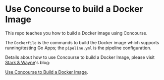 # Use Concourse to build a Docker Image

This repo teaches you how to build a Docker image using Concourse.

The `Dockerfile` is the commands to build the Docker image which supports running/testing Go Apps; the `pipeline.yml` is the pipeline configuration.

Details about how to use Concourse to build a Docker Image, please visit [Stark & Wayne](https://starkandwayne.com/)'s blog:

[Use Concourse to Build a Docker Image](https://blog.starkandwayne.com/2015/10/19/use-concourse-to-build-a-docker-image/).
